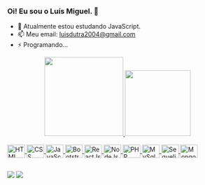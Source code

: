 ### Oi! Eu sou o Luís Miguel. 👋

- 🌱 Atualmente estou estudando JavaScript.
- 📫 Meu email: luisdutra2004@gmail.com
- ⚡ Programando...

<div align="center">
  <a href="https://github.com/luismda">
  <img height="180em" src="https://github-readme-stats.vercel.app/api?username=luismda&show_icons=true&theme=dark&include_all_commits=true&count_private=true"/>
  <img height="150em" src="https://github-readme-stats.vercel.app/api/top-langs/?username=luismda&layout=compact&langs_count=7&theme=dark"/>
</div>
  
<div style="display: inline_block"><br>
  <img src="https://cdn.jsdelivr.net/gh/devicons/devicon/icons/html5/html5-original.svg" align="center" alt="HTML" height="30" width="40" />
  <img src="https://cdn.jsdelivr.net/gh/devicons/devicon/icons/css3/css3-original.svg" align="center" alt="CSS" height="30" width="40" />
  <img src="https://cdn.jsdelivr.net/gh/devicons/devicon/icons/javascript/javascript-original.svg" align="center" alt="JavaScript" height="30" width="40" />
  <img src="https://cdn.jsdelivr.net/gh/devicons/devicon/icons/bootstrap/bootstrap-plain.svg" align="center" alt="Bootstrap" height="30" width="40" />
  <img src="https://cdn.jsdelivr.net/gh/devicons/devicon/icons/react/react-original.svg" align="center" alt="ReactJs" height="30" width="40" />
  <img src="https://cdn.jsdelivr.net/gh/devicons/devicon/icons/nodejs/nodejs-original.svg" align="center" alt="NodeJs" height="30" width="40" />
  <img src="https://cdn.jsdelivr.net/gh/devicons/devicon/icons/php/php-plain.svg" align="center" alt="PHP" height="30" width="40" />
  <img src="https://cdn.jsdelivr.net/gh/devicons/devicon/icons/mysql/mysql-original.svg" align="center" alt="MySql" height="30" width="40" />
  <img src="https://cdn.jsdelivr.net/gh/devicons/devicon/icons/sequelize/sequelize-original.svg" align="center" alt="Sequelize" height="30" width="40" />
  <img src="https://cdn.jsdelivr.net/gh/devicons/devicon/icons/mongodb/mongodb-original.svg" align="center" alt="MongoDB" height="30" width="40" />
</div>
  
##
  
<div> 
  <a href="mailto:luisdutra2004@gmail.com"><img src="https://img.shields.io/badge/-Gmail-%23333?style=for-the-badge&logo=gmail&logoColor=white" target="_blank"></a>
  <a href="https://www.linkedin.com/in/lu%C3%ADs-miguel-dutra-alves-32039a240/"><img src="https://img.shields.io/badge/-Linkedin-%23333?style=for-the-badge&logo=linkedin&logoColor=white" target="_blank"></a>
</div>
